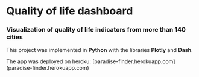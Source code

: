 # Quality of life dashboard
### Visualization of quality of life indicators from more than 140 cities

This project was implemented in **Python** with the libraries **Plotly** and **Dash**. 

The app was deployed on heroku: 
[paradise-finder.herokuapp.com] (paradise-finder.herokuapp.com)

